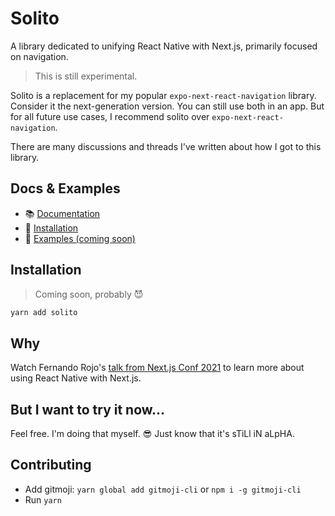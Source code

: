 # Solito

A library dedicated to unifying React Native with Next.js, primarily focused on navigation.

> This is still experimental. 

Solito is a replacement for my popular `expo-next-react-navigation` library. Consider it the next-generation version. You can still use both in an app. But for all future use cases, I recommend solito over `expo-next-react-navigation`.

There are many discussions and threads I've written about how I got to this library. 

## Docs & Examples

- 📚 [Documentation](https://solito.dev)
- 🦄 [Installation](https://solito.dev/install)
- 🐬 [Examples (coming soon)](#)

## Installation

> Coming soon, probably 😈

```sh
yarn add solito
```

## Why

Watch Fernando Rojo's [talk from Next.js Conf 2021](https://www.youtube.com/watch?v=0lnbdRweJtA) to learn more about using React Native with Next.js.

## But I want to try it now...

Feel free. I'm doing that myself. 😎 Just know that it's sTiLl iN aLpHA.

## Contributing

- Add gitmoji: `yarn global add gitmoji-cli` or `npm i -g gitmoji-cli`
- Run `yarn`

